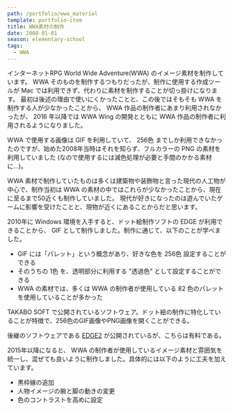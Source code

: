 ```yaml
---
path: /portfolio/wwa_material
template: portfolio-item
title: WWA素材の制作
date: 2008-01-01
season: elementary-school
tags:
  - WWA
---
```


インターネットRPG World Wide Adventure(WWA) のイメージ素材を制作しています。
WWA そのものを制作するつもりだったが、制作に使用する作成ツールが Mac では利用できず、代わりに素材を制作することが切っ掛けになります。
最初は後述の理由で使いにくかったことと、この後ではそもそも WWA を制作する人が少なかったことから、 WWA 作品の制作者にあまり利用されなかったが、 2016 年以降では WWA Wing の開発とともに WWA 作品の制作者に利用されるようになりました。

WWA で使用する画像は GIF を利用していて、 256色 までしか利用できなかったのですが、始めた2008年当時はそれを知らず、フルカラーの PNG の素材を利用していました (なので使用するには減色処理が必要と手間のかかる素材に...)。

WWA 素材で制作していたものは多くは建築物や装飾物と言った現代の人工物が中心で、制作当初は WWA の素材の中ではこれらが少なかったことから、現在に至るまで50近くも制作していました。
現代が好きになったのは遊んでいたゲームに影響を受けたことと、現物が近くにあることからだと思います。

2010年に Windows 環境を入手すると、ドット絵制作ソフトの EDGE が利用できることから、 GIF として制作しました。制作に通じて、以下のことが学べました。

- GIF には「パレット」という概念があり、好きな色を 256色 設定することができる
- そのうちの 1色 を、透明部分に利用する "透過色" として設定することができる
- WWA の素材では、多くは WWA の制作者が使用している 82 色のパレットを使用していることが多かった

<about-note title="EDGE とは" link="http://takabosoft.com/edge" linkname="EDGEのページ">

TAKABO SOFT で公開されているソフトウェア。ドット絵の制作に特化していることが特徴で、256色のGIF画像やPNG画像を開くことができる。

後継のソフトウェアである [EDGE2](http://takabosoft.com/edge2) が公開されているが、こちらは有料である。

</about-note>

2015年以降になると、 WWA の制作者が使用しているイメージ素材と雰囲気を統一し、混ぜても良いように制作しました。具体的には以下のように工夫を加えています。

- 黒枠線の追加
- 人物イメージの腕と脚の動きの変更
- 色のコントラストを高めに設定
